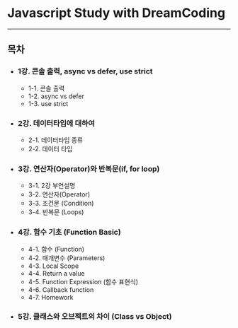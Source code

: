 # Javascript Study with DreamCoding

---


## 목차

* ### 1강. 콘솔 출력, async vs defer, use strict
	* 1-1. 콘솔 출력
  * 1-2. async vs defer
  * 1-3. use strict

* ### 2강. 데이터타입에 대하여
	* 2-1. 데이터타입 종류
	*	2-2. 데이터 타입

* ### 3강. 연산자(Operator)와 반복문(if, for loop)
	* 3-1. 2강 부연설명
	* 3-2. 연산자(Operator)
	* 3-3. 조건문 (Condition)
	* 3-4. 반복문 (Loops)

* ### 4강. 함수 기초 (Function Basic)
	* 4-1. 함수 (Function)
	* 4-2. 매개변수 (Parameters)
	* 4-3. Local Scope
	* 4-4. Return a value
	* 4-5. Function Expression (함수 표현식)
	* 4-6. Callback function
	* 4-7. Homework

* ### 5강. 클래스와 오브젝트의 차이 (Class vs Object)
